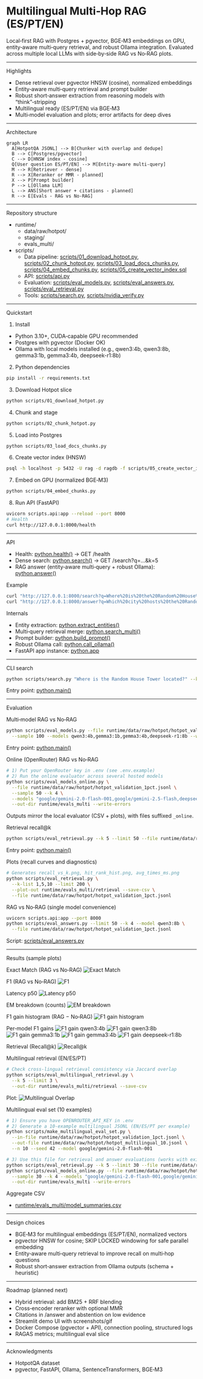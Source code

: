 # Multilingual Multi‑Hop RAG (ES/PT/EN)

Local‑first RAG with Postgres + pgvector, BGE‑M3 embeddings on GPU, entity‑aware multi‑query retrieval, and robust Ollama integration. Evaluated across multiple local LLMs with side‑by‑side RAG vs No‑RAG plots.

---

Highlights
- Dense retrieval over pgvector HNSW (cosine), normalized embeddings
- Entity‑aware multi‑query retrieval and prompt builder
- Robust short‑answer extraction from reasoning models with “think”‑stripping
- Multilingual ready (ES/PT/EN) via BGE‑M3
- Multi‑model evaluation and plots; error artifacts for deep dives

---

Architecture

```mermaid
graph LR
  A[HotpotQA JSONL] --> B[Chunker with overlap and dedupe]
  B --> C[Postgres/pgvector]
  C --> D[HNSW index - cosine]
  Q[User question ES/PT/EN] --> M[Entity-aware multi-query]
  M --> R[Retriever - dense]
  R --> X[Reranker or MMR - planned]
  X --> P[Prompt builder]
  P --> L[Ollama LLM]
  L --> ANS[Short answer + citations - planned]
  R --> E[Evals - RAG vs No-RAG]
```

---

Repository structure

- runtime/
  - data/raw/hotpot/
  - staging/
  - evals_multi/
- scripts/
  - Data pipeline: [scripts/01_download_hotpot.py](scripts/01_download_hotpot.py), [scripts/02_chunk_hotpot.py](scripts/02_chunk_hotpot.py), [scripts/03_load_docs_chunks.py](scripts/03_load_docs_chunks.py), [scripts/04_embed_chunks.py](scripts/04_embed_chunks.py), [scripts/05_create_vector_index.sql](scripts/05_create_vector_index.sql)
  - API: [scripts/api.py](scripts/api.py)
  - Evaluation: [scripts/eval_models.py](scripts/eval_models.py), [scripts/eval_answers.py](scripts/eval_answers.py), [scripts/eval_retrieval.py](scripts/eval_retrieval.py)
  - Tools: [scripts/search.py](scripts/search.py), [scripts/nvidia_verify.py](scripts/nvidia_verify.py)

---

Quickstart

1) Install
- Python 3.10+, CUDA‑capable GPU recommended
- Postgres with pgvector (Docker OK)
- Ollama with local models installed (e.g., qwen3:4b, qwen3:8b, gemma3:1b, gemma3:4b, deepseek-r1:8b)

2) Python dependencies
```bash
pip install -r requirements.txt
```

3) Download Hotpot slice
```bash
python scripts/01_download_hotpot.py
```

4) Chunk and stage
```bash
python scripts/02_chunk_hotpot.py
```

5) Load into Postgres
```bash
python scripts/03_load_docs_chunks.py
```

6) Create vector index (HNSW)
```bash
psql -h localhost -p 5432 -U rag -d ragdb -f scripts/05_create_vector_index.sql
```

7) Embed on GPU (normalized BGE‑M3)
```bash
python scripts/04_embed_chunks.py
```

8) Run API (FastAPI)
```bash
uvicorn scripts.api:app --reload --port 8000
# Health
curl http://127.0.0.1:8000/health
```

---

API

- Health: [python.health()](scripts/api.py:99) → GET /health
- Dense search: [python.search()](scripts/api.py:116) → GET /search?q=...&k=5
- RAG answer (entity‑aware multi‑query + robust Ollama): [python.answer()](scripts/api.py:363)

Example
```bash
curl "http://127.0.0.1:8000/search?q=Where%20is%20the%20Random%20House%20Tower%20located%3F&k=5"
curl "http://127.0.0.1:8000/answer?q=Which%20city%20hosts%20the%20Random%20House%20Tower%3F&k=4&model=qwen3:8b"
```

Internals
- Entity extraction: [python.extract_entities()](scripts/api.py:61)
- Multi‑query retrieval merge: [python.search_multi()](scripts/api.py:126)
- Prompt builder: [python.build_prompt()](scripts/api.py:340)
- Robust Ollama call: [python.call_ollama()](scripts/api.py:258)
- FastAPI app instance: [python.app](scripts/api.py:31)

---

CLI search
```bash
python scripts/search.py "Where is the Random House Tower located?" --k 5
```
Entry point: [python.main()](scripts/search.py:81)

---

Evaluation

Multi‑model RAG vs No‑RAG
```bash
python scripts/eval_models.py --file runtime/data/raw/hotpot/hotpot_validation_1pct.jsonl \
  --sample 100 --models qwen3:4b,gemma3:1b,gemma3:4b,deepseek-r1:8b --write-errors
```
Entry point: [python.main()](scripts/eval_models.py:299)

Online (OpenRouter) RAG vs No‑RAG
```bash
# 1) Put your OpenRouter key in .env (see .env.example)
# 2) Run the online evaluator across several hosted models
python scripts/eval_models_online.py \
  --file runtime/data/raw/hotpot/hotpot_validation_1pct.jsonl \
  --sample 50 --k 4 \
  --models "google/gemini-2.0-flash-001,google/gemini-2.5-flash,deepseek/deepseek-chat-v3-0324:free,qwen/qwen3-30b-a3b" \
  --out-dir runtime/evals_multi --write-errors
```
Outputs mirror the local evaluator (CSV + plots), with files suffixed `_online`.

Retrieval recall@k
```bash
python scripts/eval_retrieval.py --k 5 --limit 50 --file runtime/data/raw/hotpot/hotpot_validation_1pct.jsonl
```
Entry point: [python.main()](scripts/eval_retrieval.py:67)

Plots (recall curves and diagnostics)
```bash
# Generates recall_vs_k.png, hit_rank_hist.png, avg_times_ms.png
python scripts/eval_retrieval.py \
  --k-list 1,5,10 --limit 200 \
  --plot-out runtime/evals_multi/retrieval --save-csv \
  --file runtime/data/raw/hotpot/hotpot_validation_1pct.jsonl
```

RAG vs No‑RAG (single model convenience)
```bash
uvicorn scripts.api:app --port 8000
python scripts/eval_answers.py --limit 50 --k 4 --model qwen3:8b \
  --file runtime/data/raw/hotpot/hotpot_validation_1pct.jsonl
```
Script: [scripts/eval_answers.py](scripts/eval_answers.py)

---

Results (sample plots)

Exact Match (RAG vs No‑RAG)
![Exact Match](runtime/evals_multi/em.png)

F1 (RAG vs No‑RAG)
![F1](runtime/evals_multi/f1.png)

Latency p50
![Latency p50](runtime/evals_multi/latency_p50.png)

EM breakdown (counts)
![EM breakdown](runtime/evals_multi/em_breakdown.png)

F1 gain histogram (RAG − No‑RAG)
![F1 gain histogram](runtime/evals_multi/f1_gain_hist.png)

Per‑model F1 gains
![F1 gain qwen3:4b](runtime/evals_multi/f1_gain_qwen3_4b.png)
![F1 gain qwen3:8b](runtime/evals_multi/f1_gain_qwen3_8b.png)
![F1 gain gemma3:1b](runtime/evals_multi/f1_gain_gemma3_1b.png)
![F1 gain gemma3:4b](runtime/evals_multi/f1_gain_gemma3_4b.png)
![F1 gain deepseek-r1:8b](runtime/evals_multi/f1_gain_deepseek-r1_8b.png)

Retrieval (Recall@k)
![Recall@k](runtime/evals_multi/retrieval/recall_vs_k.png)

Multilingual retrieval (EN/ES/PT)
```bash
# Check cross-lingual retrieval consistency via Jaccard overlap
python scripts/eval_multilingual_retrieval.py \
  --k 5 --limit 3 \
  --out-dir runtime/evals_multi/retrieval --save-csv
```
Plot: ![Multilingual Overlap](runtime/evals_multi/retrieval/multilingual_overlap.png)

Multilingual eval set (10 examples)
```bash
# 1) Ensure you have OPENROUTER_API_KEY in .env
# 2) Generate a 10-example multilingual JSONL (EN/ES/PT per example)
python scripts/make_multilingual_eval_set.py \
  --in-file runtime/data/raw/hotpot/hotpot_validation_1pct.jsonl \
  --out-file runtime/data/raw/hotpot/hotpot_multilingual_10.jsonl \
  --n 10 --seed 42 --model google/gemini-2.0-flash-001

# 3) Use this file for retrieval and answer evaluations (works with existing scripts)
python scripts/eval_retrieval.py --k 5 --limit 30 --file runtime/data/raw/hotpot/hotpot_multilingual_10.jsonl
python scripts/eval_models_online.py --file runtime/data/raw/hotpot/hotpot_multilingual_10.jsonl \
  --sample 30 --k 4 --models "google/gemini-2.0-flash-001,google/gemini-2.5-flash,deepseek/deepseek-chat-v3-0324:free,qwen/qwen3-30b-a3b" \
  --out-dir runtime/evals_multi --write-errors
```

Aggregate CSV
- [runtime/evals_multi/model_summaries.csv](runtime/evals_multi/model_summaries.csv)

---

Design choices
- BGE‑M3 for multilingual embeddings (ES/PT/EN), normalized vectors
- pgvector HNSW for cosine; SKIP LOCKED windowing for safe parallel embedding
- Entity‑aware multi‑query retrieval to improve recall on multi‑hop questions
- Robust short‑answer extraction from Ollama outputs (schema + heuristic)

---

Roadmap (planned next)
- Hybrid retrieval: add BM25 + RRF blending
- Cross‑encoder reranker with optional MMR
- Citations in /answer and abstention on low evidence
- Streamlit demo UI with screenshots/gif
- Docker Compose (pgvector + API), connection pooling, structured logs
- RAGAS metrics; multilingual eval slice

---

Acknowledgments
- HotpotQA dataset
- pgvector, FastAPI, Ollama, SentenceTransformers, BGE‑M3
